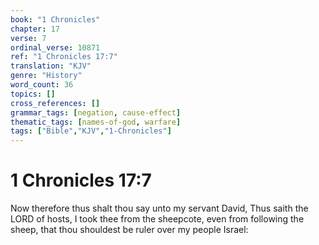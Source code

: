 ```yaml
---
book: "1 Chronicles"
chapter: 17
verse: 7
ordinal_verse: 10871
ref: "1 Chronicles 17:7"
translation: "KJV"
genre: "History"
word_count: 36
topics: []
cross_references: []
grammar_tags: [negation, cause-effect]
thematic_tags: [names-of-god, warfare]
tags: ["Bible","KJV","1-Chronicles"]
---
```


# 1 Chronicles 17:7

Now therefore thus shalt thou say unto my servant David, Thus saith the LORD of hosts, I took thee from the sheepcote, even from following the sheep, that thou shouldest be ruler over my people Israel:
